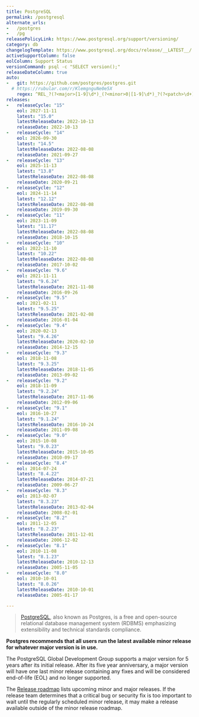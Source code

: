 ```yaml
---
title: PostgreSQL
permalink: /postgresql
alternate_urls:
-   /postgres
-   /pg
releasePolicyLink: https://www.postgresql.org/support/versioning/
category: db
changelogTemplate: https://www.postgresql.org/docs/release/__LATEST__/
activeSupportColumn: false
eolColumn: Support Status
versionCommand: psql -c "SELECT version();"
releaseDateColumn: true
auto:
-   git: https://github.com/postgres/postgres.git
  # https://rubular.com/r/KlemgnguNe0e5X
    regex: ^REL_?(?<major>[1-9]\d*)_(?<minor>0|[1-9]\d*)_?(?<patch>\d+)?$
releases:
-   releaseCycle: "15"
    eol: 2027-11-11
    latest: "15.0"
    latestReleaseDate: 2022-10-13
    releaseDate: 2022-10-13
-   releaseCycle: "14"
    eol: 2026-09-30
    latest: "14.5"
    latestReleaseDate: 2022-08-08
    releaseDate: 2021-09-27
-   releaseCycle: "13"
    eol: 2025-11-13
    latest: "13.8"
    latestReleaseDate: 2022-08-08
    releaseDate: 2020-09-21
-   releaseCycle: "12"
    eol: 2024-11-14
    latest: "12.12"
    latestReleaseDate: 2022-08-08
    releaseDate: 2019-09-30
-   releaseCycle: "11"
    eol: 2023-11-09
    latest: "11.17"
    latestReleaseDate: 2022-08-08
    releaseDate: 2018-10-15
-   releaseCycle: "10"
    eol: 2022-11-10
    latest: "10.22"
    latestReleaseDate: 2022-08-08
    releaseDate: 2017-10-02
-   releaseCycle: "9.6"
    eol: 2021-11-11
    latest: "9.6.24"
    latestReleaseDate: 2021-11-08
    releaseDate: 2016-09-26
-   releaseCycle: "9.5"
    eol: 2021-02-11
    latest: "9.5.25"
    latestReleaseDate: 2021-02-08
    releaseDate: 2016-01-04
-   releaseCycle: "9.4"
    eol: 2020-02-13
    latest: "9.4.26"
    latestReleaseDate: 2020-02-10
    releaseDate: 2014-12-15
-   releaseCycle: "9.3"
    eol: 2018-11-08
    latest: "9.3.25"
    latestReleaseDate: 2018-11-05
    releaseDate: 2013-09-02
-   releaseCycle: "9.2"
    eol: 2018-11-09
    latest: "9.2.24"
    latestReleaseDate: 2017-11-06
    releaseDate: 2012-09-06
-   releaseCycle: "9.1"
    eol: 2016-10-27
    latest: "9.1.24"
    latestReleaseDate: 2016-10-24
    releaseDate: 2011-09-08
-   releaseCycle: "9.0"
    eol: 2015-10-08
    latest: "9.0.23"
    latestReleaseDate: 2015-10-05
    releaseDate: 2010-09-17
-   releaseCycle: "8.4"
    eol: 2014-07-24
    latest: "8.4.22"
    latestReleaseDate: 2014-07-21
    releaseDate: 2009-06-27
-   releaseCycle: "8.3"
    eol: 2013-02-07
    latest: "8.3.23"
    latestReleaseDate: 2013-02-04
    releaseDate: 2008-02-01
-   releaseCycle: "8.2"
    eol: 2011-12-05
    latest: "8.2.23"
    latestReleaseDate: 2011-12-01
    releaseDate: 2006-12-02
-   releaseCycle: "8.1"
    eol: 2010-11-08
    latest: "8.1.23"
    latestReleaseDate: 2010-12-13
    releaseDate: 2005-11-05
-   releaseCycle: "8.0"
    eol: 2010-10-01
    latest: "8.0.26"
    latestReleaseDate: 2010-10-01
    releaseDate: 2005-01-17

---
```


> [PostgreSQL](https://www.postgresql.org/), also known as Postgres, is a free and open-source relational database management system (RDBMS) emphasizing extensibility and technical standards compliance.

**Postgres recommends that all users run the latest available minor release for whatever major version is in use.**

The PostgreSQL Global Development Group supports a major version for 5 years after its initial release. After its five year anniversary, a major version will have one last minor release containing any fixes and will be considered end-of-life (EOL) and no longer supported.

The [Release roadmap](https://www.postgresql.org/developer/roadmap/) lists upcoming minor and major releases. If the release team determines that a critical bug or security fix is too important to wait until the regularly scheduled minor release, it may make a release available outside of the minor release roadmap.
